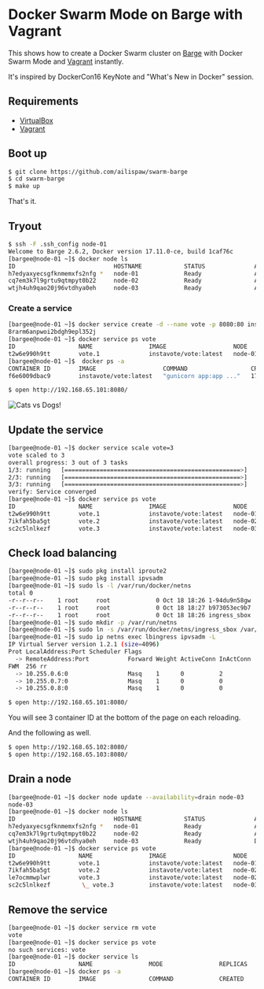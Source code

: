 # Docker Swarm Mode on Barge with Vagrant

This shows how to create a Docker Swarm cluster on [Barge](https://atlas.hashicorp.com/ailispaw/boxes/barge) with Docker Swarm Mode and [Vagrant](https://www.vagrantup.com/) instantly.

It's inspired by DockerCon16 KeyNote and "What's New in Docker" session.

## Requirements

- [VirtualBox](https://www.virtualbox.org/)
- [Vagrant](https://www.vagrantup.com/)

## Boot up

```bash
$ git clone https://github.com/ailispaw/swarm-barge
$ cd swarm-barge
$ make up
```

That's it.

## Tryout

```bash
$ ssh -F .ssh_config node-01
Welcome to Barge 2.6.2, Docker version 17.11.0-ce, build 1caf76c
[bargee@node-01 ~]$ docker node ls
ID                            HOSTNAME            STATUS              AVAILABILITY        MANAGER STATUS
h7edyaxyecsgfknmemxfs2nfg *   node-01             Ready               Active              Leader
cq7em3k7l9grtu9qtmpyt0b22     node-02             Ready               Active
wtjh4uh9qao20j96vtdhya0eh     node-03             Ready               Active
```

### Create a service

```bash
[bargee@node-01 ~]$ docker service create -d --name vote -p 8080:80 instavote/vote
8rarm6anpwoi2bdgh9epl352j
[bargee@node-01 ~]$ docker service ps vote
ID                  NAME                IMAGE                   NODE                DESIRED STATE       CURRENT STATE          ERROR               PORTS
t2w6e990h9tt        vote.1              instavote/vote:latest   node-01             Running             Running 1 second ago
[bargee@node-01 ~]$  docker ps -a
CONTAINER ID        IMAGE                   COMMAND                  CREATED             STATUS              PORTS               NAMES
f6e6009dbac9        instavote/vote:latest   "gunicorn app:app ..."   17 seconds ago      Up 16 seconds       80/tcp              vote.1.t2w6e990h9tt8bwe7syy4m9pj
```

```bash
$ open http://192.168.65.101:8080/
```

![Cats vs Dogs!](https://65.media.tumblr.com/7219623b72287a3f2593c7c279cb8c41/tumblr_o9p000HMuk1u7n3kzo1_1280.png)

## Update the service

```bash
[bargee@node-01 ~]$ docker service scale vote=3
vote scaled to 3
overall progress: 3 out of 3 tasks
1/3: running   [==================================================>]
2/3: running   [==================================================>]
3/3: running   [==================================================>]
verify: Service converged
[bargee@node-01 ~]$ docker service ps vote
ID                  NAME                IMAGE                   NODE                DESIRED STATE       CURRENT STATE                ERROR               PORTS
t2w6e990h9tt        vote.1              instavote/vote:latest   node-01             Running             Running about a minute ago
7ikfah5ba5gt        vote.2              instavote/vote:latest   node-02             Running             Running 20 seconds ago
sc2c5lnlkezf        vote.3              instavote/vote:latest   node-03             Running             Running 21 seconds ago
```

## Check load balancing

```bash
[bargee@node-01 ~]$ sudo pkg install iproute2
[bargee@node-01 ~]$ sudo pkg install ipvsadm
[bargee@node-01 ~]$ sudo ls -l /var/run/docker/netns
total 0
-r--r--r--    1 root     root             0 Oct 18 18:26 1-94du9n58gw
-r--r--r--    1 root     root             0 Oct 18 18:27 b973053ec9b7
-r--r--r--    1 root     root             0 Oct 18 18:26 ingress_sbox
[bargee@node-01 ~]$ sudo mkdir -p /var/run/netns
[bargee@node-01 ~]$ sudo ln -s /var/run/docker/netns/ingress_sbox /var/run/netns/lbingress
[bargee@node-01 ~]$ sudo ip netns exec lbingress ipvsadm -L
IP Virtual Server version 1.2.1 (size=4096)
Prot LocalAddress:Port Scheduler Flags
  -> RemoteAddress:Port           Forward Weight ActiveConn InActConn
FWM  256 rr
  -> 10.255.0.6:0                 Masq    1      0          2
  -> 10.255.0.7:0                 Masq    1      0          0
  -> 10.255.0.8:0                 Masq    1      0          0
```

```bash
$ open http://192.168.65.101:8080/
```

You will see 3 container ID at the bottom of the page on each reloading.

And the following as well.

```bash
$ open http://192.168.65.102:8080/
$ open http://192.168.65.103:8080/
```

## Drain a node

```bash
[bargee@node-01 ~]$ docker node update --availability=drain node-03
node-03
[bargee@node-01 ~]$ docker node ls
ID                            HOSTNAME            STATUS              AVAILABILITY        MANAGER STATUS
h7edyaxyecsgfknmemxfs2nfg *   node-01             Ready               Active              Leader
cq7em3k7l9grtu9qtmpyt0b22     node-02             Ready               Active
wtjh4uh9qao20j96vtdhya0eh     node-03             Ready               Drain
[bargee@node-01 ~]$ docker service ps vote
ID                  NAME                IMAGE                   NODE                DESIRED STATE       CURRENT STATE             ERROR               PORTS
t2w6e990h9tt        vote.1              instavote/vote:latest   node-01             Running             Running 3 minutes ago
7ikfah5ba5gt        vote.2              instavote/vote:latest   node-02             Running             Running 2 minutes ago
le7ocmmwplwr        vote.3              instavote/vote:latest   node-02             Running             Running 18 seconds ago
sc2c5lnlkezf         \_ vote.3          instavote/vote:latest   node-03             Shutdown            Shutdown 18 seconds ago
```

## Remove the service

```bash
[bargee@node-01 ~]$ docker service rm vote
vote
[bargee@node-01 ~]$ docker service ps vote
no such services: vote
[bargee@node-01 ~]$ docker service ls
ID                  NAME                MODE                REPLICAS            IMAGE               PORTS
[bargee@node-01 ~]$ docker ps -a
CONTAINER ID        IMAGE               COMMAND             CREATED             STATUS              PORTS               NAMES
```
